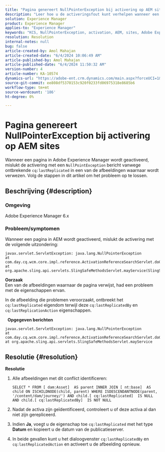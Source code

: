 ```yaml
---
title: "Pagina genereert NullPointerException bij activering op AEM sites"
description: "Leer hoe u de activeringsfout kunt verhelpen wanneer een pagina wordt geactiveerd in Adobe Experience Manager (AEM)."
solution: Experience Manager
product: Experience Manager
applies-to: "Experience Manager"
keywords: "KCS, NullPointerException, activation, AEM, sites, Adobe Experience Manager, 6.x"
resolution: Resolution
internal-notes: null
bug: false
article-created-by: Amol Mahajan
article-created-date: "6/4/2024 10:06:49 AM"
article-published-by: Amol Mahajan
article-published-date: "6/4/2024 11:50:32 AM"
version-number: 4
article-number: KA-10574
dynamics-url: "https://adobe-ent.crm.dynamics.com/main.aspx?forceUCI=1&pagetype=entityrecord&etn=knowledgearticle&id=773ddf26-5a22-ef11-840b-6045bd006704"
source-git-commit: ee808df5370153c920f0233fd06975318e8685b6
workflow-type: tm+mt
source-wordcount: '186'
ht-degree: 0%

---
```


# Pagina genereert NullPointerException bij activering op AEM sites


Wanneer een pagina in Adobe Experience Manager wordt geactiveerd, mislukt de activering met een `NullPointException` bericht vanwege ontbrekende `cq:lastReplicated` in een van de afbeeldingen waarnaar wordt verwezen. Volg de stappen in dit artikel om het probleem op te lossen.

## Beschrijving {#description}


### Omgeving

Adobe Experience Manager 6.x





### Probleem/symptomen

Wanneer een pagina in AEM wordt geactiveerd, mislukt de activering met de volgende uitzondering:


```
javax.servlet.ServletException: java.lang.NullPointerException
at com.day.cq.wcm.core.impl.reference.ActivationReferenceSearchServlet.doGet(ActivationReferenceSearchServlet.java:175)
at org.apache.sling.api.servlets.SlingSafeMethodsServlet.mayService(SlingSafeMethodsServlet.java:269)
```



<b>Oorzaak</b>
<br>Een van de afbeeldingen waarnaar de pagina verwijst, had een probleem met de eigenschappen ervan.


In de afbeelding die problemen veroorzaakt, ontbreekt het `cq:lastReplicated` eigendom terwijl deze `cq:lastReplicatedBy` en `cq:lastReplicationAction` eigenschappen.

 
<b>Opgegeven berichten</b>


```
javax.servlet.ServletException: java.lang.NullPointerException
at com.day.cq.wcm.core.impl.reference.ActivationReferenceSearchServlet.doGet
at org.apache.sling.api.servlets.SlingSafeMethodsServlet.mayService
```



## Resolutie {#resolution}


<b>Resolutie</b>

1. Alle afbeeldingen met dit conflict identificeren:

   ```
   SELECT * FROM [ dam:Asset]  AS parent INNER JOIN [ nt:base]  AS child ON ISCHILDNODE(child, parent) WHERE ISDESCENDANTNODE(parent, '/content/dam/journey/') AND child.[ cq:lastReplicated]  IS NULL AND child.[ cq:lastReplicatedBy]  IS NOT NULL
   ```


2. Nadat de activa zijn geïdentificeerd, controleert u of deze activa al dan niet zijn gerepliceerd.
3. Indien <b>Ja</b>, voegt u de eigenschap toe `cq:lastReplicated` met het type <b>Datum</b> en kopieert u de datum van de publicatieserver.
4. In beide gevallen kunt u het dialoogvenster `cq:lastReplicatedBy` en `cq:lastReplicatedAction` en activeert u de afbeelding opnieuw.

